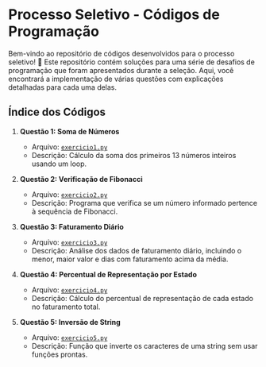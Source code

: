 # Processo Seletivo - Códigos de Programação

Bem-vindo ao repositório de códigos desenvolvidos para o processo seletivo! 🚀 Este repositório contém soluções para uma série de desafios de programação que foram apresentados durante a seleção. Aqui, você encontrará a implementação de várias questões com explicações detalhadas para cada uma delas.

## Índice dos Códigos

1. **Questão 1: Soma de Números**
   - Arquivo: [`exercicio1.py`](exercicio1.py)
   - Descrição: Cálculo da soma dos primeiros 13 números inteiros usando um loop.

2. **Questão 2: Verificação de Fibonacci**
   - Arquivo: [`exercicio2.py`](exercicio2.py)
   - Descrição: Programa que verifica se um número informado pertence à sequência de Fibonacci.

3. **Questão 3: Faturamento Diário**
   - Arquivo: [`exercicio3.py`](exercicio3.py)
   - Descrição: Análise dos dados de faturamento diário, incluindo o menor, maior valor e dias com faturamento acima da média.

4. **Questão 4: Percentual de Representação por Estado**
   - Arquivo: [`exercicio4.py`](exercicio4.py)
   - Descrição: Cálculo do percentual de representação de cada estado no faturamento total.

5. **Questão 5: Inversão de String**
   - Arquivo: [`exercicio5.py`](exercicio5.py)
   - Descrição: Função que inverte os caracteres de uma string sem usar funções prontas.

